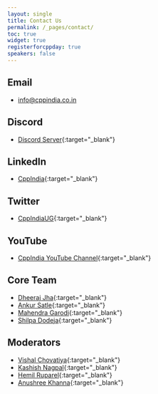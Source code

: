 ```yaml
---
layout: single
title: Contact Us
permalink: /_pages/contact/
toc: true
widget: true
registerforcppday: true
speakers: false
---
```


## Email
- <info@cppindia.co.in>

## Discord
- [Discord Server](https://discord.gg/Wz42tX5){:target="_blank"} 

## LinkedIn
- [CppIndia](https://www.linkedin.com/company/cppindia/){:target="_blank"} 


## Twitter
- [CppIndiaUG](https://twitter.com/CppIndiaUG){:target="_blank"} 

## YouTube
- [CppIndia YouTube Channel](https://www.youtube.com/channel/UCwB-WjSJI2D97YZcACFxJDw){:target="_blank"} 

## Core Team

- [Dheeraj Jha](https://www.linkedin.com/in/jhadheeraj/ "https://www.linkedin.com/in/jhadheeraj/"){:target="_blank"} 
- [Ankur Satle](https://www.linkedin.com/in/ankursatle "https://www.linkedin.com/in/ankursatle"){:target="_blank"} 
- [Mahendra Garodi](https://www.linkedin.com/in/garodimahendra "https://www.linkedin.com/in/garodimahendra"){:target="_blank"} 
- [Shilpa Dodeja](https://www.linkedin.com/in/shilpa-dodeja-3740005b/ "https://www.linkedin.com/in/shilpa-dodeja-3740005b/"){:target="_blank"} 

## Moderators

- [Vishal Chovatiya](https://www.linkedin.com/in/vishal-chovatiya-b7896484/ "https://www.linkedin.com/in/vishal-chovatiya-b7896484/"){:target="_blank"} 
- [Kashish Nagpal](https://www.linkedin.com/in/mr-k-508823156 "https://www.linkedin.com/in/mr-k-508823156"){:target="_blank"} 
- [Hemil Ruparel](https://www.linkedin.com/in/hemil-ruparel-2aa513166/ "https://www.linkedin.com/in/hemil-ruparel-2aa513166/"){:target="_blank"} 
- [Anushree Khanna](https://www.linkedin.com/in/anushree-khanna-10419a179/ "https://www.linkedin.com/in/anushree-khanna-10419a179/"){:target="_blank"} 
